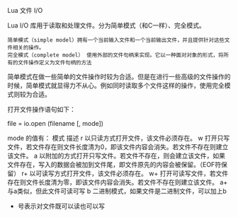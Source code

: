 Lua 文件 I/O

Lua I/O 库用于读取和处理文件。分为简单模式（和C一样）、完全模式。

    简单模式（simple model）拥有一个当前输入文件和一个当前输出文件，并且提供针对这些文件相关的操作。
    完全模式（complete model） 使用外部的文件句柄来实现。它以一种面对对象的形式，将所有的文件操作定义为文件句柄的方法 

简单模式在做一些简单的文件操作时较为合适。但是在进行一些高级的文件操作的时候，简单模式就显得力不从心。例如同时读取多个文件这样的操作，使用完全模式则较为合适。

打开文件操作语句如下：

file = io.open (filename [, mode])

mode 的值有：
模式	描述
r	以只读方式打开文件，该文件必须存在。
w	打开只写文件，若文件存在则文件长度清为0，即该文件内容会消失。若文件不存在则建立该文件。
a	以附加的方式打开只写文件。若文件不存在，则会建立该文件，如果文件存在，写入的数据会被加到文件尾，即文件原先的内容会被保留。（EOF符保留）
r+ 	以可读写方式打开文件，该文件必须存在。
w+ 	打开可读写文件，若文件存在则文件长度清为零，即该文件内容会消失。若文件不存在则建立该文件。
a+ 	与a类似，但此文件可读可写
b 	二进制模式，如果文件是二进制文件，可以加上b
+ 	号表示对文件既可以读也可以写